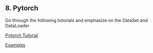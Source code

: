 ## 8. Pytorch

Go through the following tutorials and emphasize on the DataSet and DataLoader

[Pytorch Tutorial](https://pytorch.org/tutorials/beginner/basics/intro.html)

[Examples](https://pytorch.org/tutorials/beginner/pytorch_with_examples.html)
